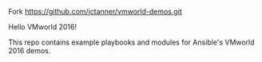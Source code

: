 Fork https://github.com/jctanner/vmworld-demos.git

Hello VMworld 2016!

This repo contains example playbooks and modules for Ansible's
VMworld 2016 demos.
